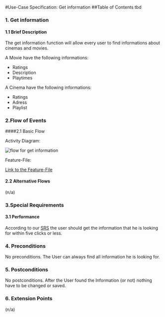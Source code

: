 #Use-Case Specification: Get information
##Table of Contents
tbd    

### 1. Get information

#### 1.1 Brief Description

The get information function will allow every user to find informations about cinemas and movies.

A Movie have the following informations:
  - Ratings
  - Description 
  - Playtimes
  
A Cinema have the following informations:
  - Ratings
  - Adress
  - Playlist
  

### 2.Flow of Events

####2.1 Basic Flow

Activity Diagram: 

![flow for get information][flow]

Feature-File:

[Link to the Feature-File](tbd)

#### 2.2 Alternative Flows

(n/a)

### 3.Special Requirements

#### 3.1 Performance

According to our [SRS][SRS] the user should get the information that he is looking for within five clicks or less.


### 4. Preconditions

No preconditions.
The User can always find all information he is looking for.
 
### 5. Postconditions

No postconditions.
After the User found the Information (or not) nothing have to be changed or saved.

### 6. Extension Points
(n/a)

<!-- Link definitions -->
[SRS]: https://github.com/tinf15b4-kino/kino-web/blob/master/documents/SRS.md
[flow]: tbd

 
